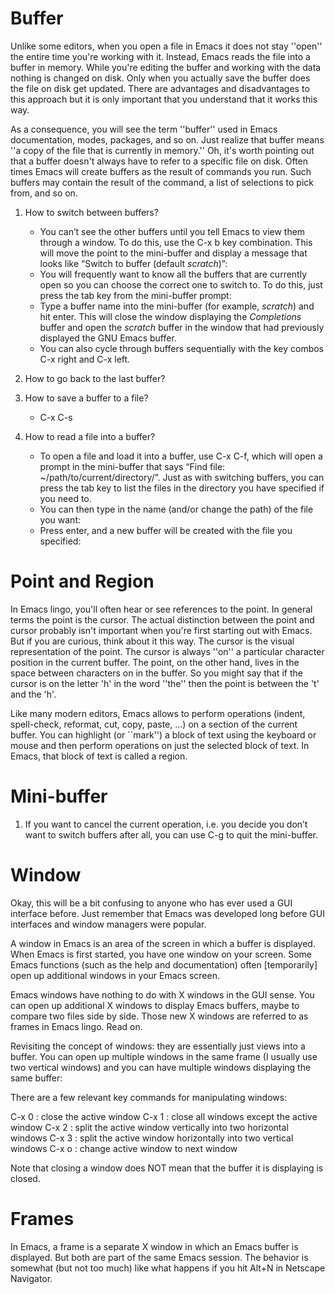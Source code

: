 # Buffer

Unlike some editors, when you open a file in Emacs it does not stay ''open'' the entire time you're working with it. Instead, Emacs reads the file into a buffer in memory. While you're editing the buffer and working with the data nothing is changed on disk. Only when you actually save the buffer does the file on disk get updated. There are advantages and disadvantages to this approach but it is only important that you understand that it works this way.

As a consequence, you will see the term ''buffer'' used in Emacs documentation, modes, packages, and so on. Just realize that buffer means ''a copy of the file that is currently in memory.'' Oh, it's worth pointing out that a buffer doesn't always have to refer to a specific file on disk. Often times Emacs will create buffers as the result of commands you run. Such buffers may contain the result of the command, a list of selections to pick from, and so on.

1. How to switch between buffers?
    * You can’t see the other buffers until you tell Emacs to view them through a window. To do this, use the C-x b key combination. This will move the point to the mini-buffer and display a message that looks like “Switch to buffer (default *scratch*)”:
    * You will frequently want to know all the buffers that are currently open so you can choose the correct one to switch to. To do this, just press the tab key from the mini-buffer prompt:
    * Type a buffer name into the mini-buffer (for example, *scratch*) and hit enter. This will close the window displaying the *Completions* buffer and open the *scratch* buffer in the window that had previously displayed the GNU Emacs buffer.
    * You can also cycle through buffers sequentially with the key combos C-x right and C-x left.

2. How to go back to the last buffer?

3. How to save a buffer to a file?
    * C-x C-s

4. How to read a file into a buffer?
    * To open a file and load it into a buffer, use C-x C-f, which will open a prompt in the mini-buffer that says “Find file: ~/path/to/current/directory/”. Just as with switching buffers, you can press the tab key to list the files in the directory you have specified if you need to.
    * You can then type in the name (and/or change the path) of the file you want:
    * Press enter, and a new buffer will be created with the file you specified:



# Point and Region

In Emacs lingo, you'll often hear or see references to the point. In general terms the point is the cursor. The actual distinction between the point and cursor probably isn't important when you're first starting out with Emacs. But if you are curious, think about it this way. The cursor is the visual representation of the point. The cursor is always ''on'' a particular character position in the current buffer. The point, on the other hand, lives in the space between characters on in the buffer. So you might say that if the cursor is on the letter 'h' in the word ''the'' then the point is between the 't' and the 'h'.

Like many modern editors, Emacs allows to perform operations (indent, spell-check, reformat, cut, copy, paste, ...) on a section of the current buffer. You can highlight (or ``mark'') a block of text using the keyboard or mouse and then perform operations on just the selected block of text. In Emacs, that block of text is called a region.


# Mini-buffer

1. If you want to cancel the current operation, i.e. you decide you don’t want to switch buffers after all, you can use C-g to quit the mini-buffer.


# Window

Okay, this will be a bit confusing to anyone who has ever used a GUI interface before. Just remember that Emacs was developed long before GUI interfaces and window managers were popular.

A window in Emacs is an area of the screen in which a buffer is displayed. When Emacs is first started, you have one window on your screen. Some Emacs functions (such as the help and documentation) often [temporarily] open up additional windows in your Emacs screen.

Emacs windows have nothing to do with X windows in the GUI sense. You can open up additional X windows to display Emacs buffers, maybe to compare two files side by side. Those new X windows are referred to as frames in Emacs lingo. Read on.

Revisiting the concept of windows: they are essentially just views into a buffer. You can open up multiple windows in the same frame (I usually use two vertical windows) and you can have multiple windows displaying the same buffer:

There are a few relevant key commands for manipulating windows:

C-x 0 : close the active window
C-x 1 : close all windows except the active window
C-x 2 : split the active window vertically into two horizontal windows
C-x 3 : split the active window horizontally into two vertical windows
C-x o : change active window to next window

Note that closing a window does NOT mean that the buffer it is displaying is closed.


# Frames

In Emacs, a frame is a separate X window in which an Emacs buffer is displayed. But both are part of the same Emacs session. The behavior is somewhat (but not too much) like what happens if you hit Alt+N in Netscape Navigator.
